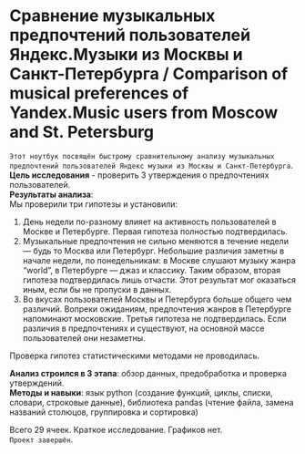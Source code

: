 # Сравнение музыкальных предпочтений пользователей Яндекс.Музыки из Москвы и Санкт-Петербурга / Comparison of musical preferences of Yandex.Music users from Moscow and St. Petersburg

`Этот ноутбук посвящён быстрому сравнительному анализу музыкальных предпочтений пользователей Яндекс музыки из Москвы и Санкт-Петербурга`.   
**Цель исследования** - проверить 3 утверждения о предпочтениях пользователей.    
**Результаты анализа**:  
Мы проверили три гипотезы и установили:
1. День недели по-разному влияет на активность пользователей в Москве и Петербурге. Первая гипотеза полностью подтвердилась.  
2. Музыкальные предпочтения не сильно меняются в течение недели — будь то Москва или Петербург. Небольшие различия заметны в начале недели, по понедельникам: в Москве слушают музыку жанра “world”, в Петербурге — джаз и классику. Таким образом, вторая гипотеза подтвердилась лишь отчасти. Этот результат мог оказаться иным, если бы не пропуски в данных.  
3. Во вкусах пользователей Москвы и Петербурга больше общего чем различий. Вопреки ожиданиям, предпочтения жанров в Петербурге напоминают московские. Третья гипотеза не подтвердилась. Если различия в предпочтениях и существуют, на основной массе пользователей они незаметны.  

Проверка гипотез статистическими методами не проводилась.   

**Анализ строился в 3 этапа**: обзор данных, предобработка и проверка утверждений.  
**Методы и навыки**: язык python (создание функций, циклы, списки, словари, строковые данные), библиотека pandas (чтение файла, замена названий столюцов, группировка и сортировка)  
  
Всего 29 ячеек. Краткое исследование. Графиков нет.  
`Проект завершён`.  
